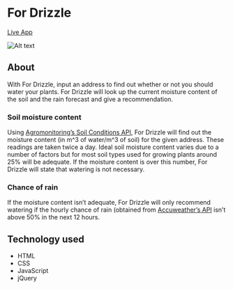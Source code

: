 # For Drizzle

[Live App](https://nataliesun.github.io/for-drizzle/)

![Alt text](https://github.com/natsun121/for-drizzle/blob/master/assets/screenshot.png "Screenshot of live app")

## About 
With For Drizzle, input an address to find out whether or not you should water your plants. For Drizzle will look up the current moisture content of the soil and the rain forecast and give a recommendation.

### Soil moisture content
Using [Agromonitoring’s Soil Conditions API](https://agromonitoring.com/api/current-soil), For Drizzle will find out the moisture content (in m^3 of water/m^3 of soil) for the given address. These readings are taken twice a day. Ideal soil moisture content varies due to a number of factors but for most soil types used for growing plants around 25% will be adequate. If the moisture content is over this number, For Drizzle will state that watering is not necessary.

### Chance of rain
If the moisture content isn’t adequate, For Drizzle will only recommend watering if the hourly chance of rain (obtained from [Accuweather’s API](https://developer.accuweather.com/accuweather-forecast-api/apis/get/forecasts/v1/hourly/12hour/%7BlocationKey%7D) isn’t above 50% in the next 12 hours.

## Technology used

* HTML
* CSS
* JavaScript
* jQuery
